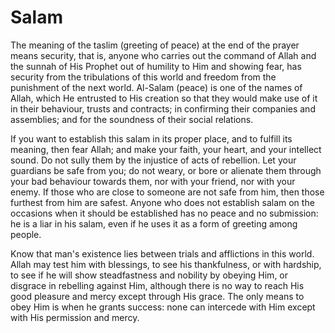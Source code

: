 Salam
=====

The meaning of the taslim (greeting of peace) at the end of the prayer
means security, that is, anyone who carries out the command of Allah and
the sunnah of His Prophet out of humility to Him and showing fear, has
security from the tribulations of this world and freedom from the
punishment of the next world. Al-Salam (peace) is one of the names of
Allah, which He entrusted to His creation so that they would make use of
it in their behaviour, trusts and contracts; in confirming their
companies and assemblies; and for the soundness of their social
relations.

If you want to establish this salam in its proper place, and to fulfill
its meaning, then fear Allah; and make your faith, your heart, and your
intellect sound. Do not sully them by the injustice of acts of
rebellion. Let your guardians be safe from you; do not weary, or bore or
alienate them through your bad behaviour towards them, nor with your
friend, nor with your enemy. If those who are close to someone are not
safe from him, then those furthest from him are safest. Anyone who does
not establish salam on the occasions when it should be established has
no peace and no submission: he is a liar in his salam, even if he uses
it as a form of greeting among people.

Know that man's existence lies between trials and afflictions in this
world. Allah may test him with blessings, to see his thankfulness, or
with hardship, to see if he will show steadfastness and nobility by
obeying Him, or disgrace in rebelling against Him, although there is no
way to reach His good pleasure and mercy except through His grace. The
only means to obey Him is when he grants success: none can intercede
with Him except with His permission and mercy.


